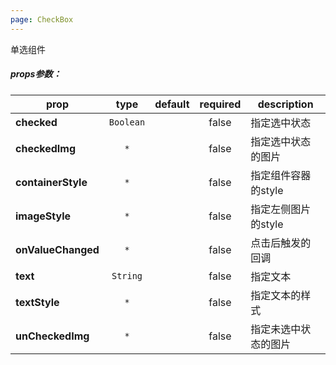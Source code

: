 ```yaml
---
page: CheckBox
---
```



单选组件

##### props参数：

prop | type | default | required | description
---- | :----: | :-------: | :--------: | -----------
**checked** | `Boolean` |  | false | 指定选中状态
**checkedImg** | `*` |  | false | 指定选中状态的图片
**containerStyle** | `*` |  | false | 指定组件容器的style
**imageStyle** | `*` |  | false | 指定左侧图片的style
**onValueChanged** | `*` |  | false | 点击后触发的回调
**text** | `String` |  | false | 指定文本
**textStyle** | `*` |  | false | 指定文本的样式
**unCheckedImg** | `*` |  | false | 指定未选中状态的图片



